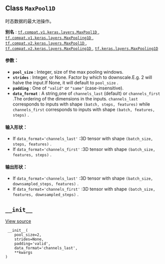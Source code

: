 

## Class  `MaxPool1D` 
时态数据的最大池操作。

**别名** : [ `tf.compat.v1.keras.layers.MaxPool1D` ](/api_docs/python/tf/keras/layers/MaxPool1D), [ `tf.compat.v1.keras.layers.MaxPooling1D` ](/api_docs/python/tf/keras/layers/MaxPool1D), [ `tf.compat.v2.keras.layers.MaxPool1D` ](/api_docs/python/tf/keras/layers/MaxPool1D), [ `tf.compat.v2.keras.layers.MaxPooling1D` ](/api_docs/python/tf/keras/layers/MaxPool1D), [ `tf.keras.layers.MaxPooling1D` ](/api_docs/python/tf/keras/layers/MaxPool1D)

#### 参数：
- **`pool_size`** : Integer, size of the max pooling windows.
- **`strides`** : Integer, or None. Factor by which to downscale.E.g. 2 will halve the input.If None, it will default to  `pool_size` .
- **`padding`** : One of  `"valid"`  or  `"same"`  (case-insensitive).
- **`data_format`** : A string,one of  `channels_last`  (default) or  `channels_first` .The ordering of the dimensions in the inputs. `channels_last`  corresponds to inputs with shape `(batch, steps, features)`  while  `channels_first` corresponds to inputs with shape `(batch, features, steps)` .


#### 输入形状：
- If  `data_format='channels_last'` :3D tensor with shape  `(batch_size, steps, features)` .
- If  `data_format='channels_first'` :3D tensor with shape  `(batch_size, features, steps)` .


#### 输出形状：
- If  `data_format='channels_last'` :3D tensor with shape  `(batch_size, downsampled_steps, features)` .
- If  `data_format='channels_first'` :3D tensor with shape  `(batch_size, features, downsampled_steps)` .


##  `__init__` 
[View source](https://github.com/tensorflow/tensorflow/blob/r2.0/tensorflow/python/keras/layers/pooling.py#L142-L151)

```
 __init__(
    pool_size=2,
    strides=None,
    padding='valid',
    data_format='channels_last',
    **kwargs
)
 
```

